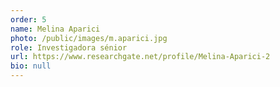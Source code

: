 ```yaml
---
order: 5
name: Melina Aparici
photo: /public/images/m.aparici.jpg
role: Investigadora sénior
url: https://www.researchgate.net/profile/Melina-Aparici-2
bio: null
---
```

